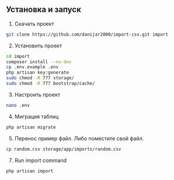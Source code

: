 ## Установка и запуск
1) Скачать проект
``` bash
git clone https://github.com/danijar2000/import-csv.git import
```
2) Установить проект
``` bash
cd import
composer install --no-dev
cp .env.example .env
php artisan key:generate
sudo chmod -R 777 storage/
sudo chmod -R 777 bootstrap/cache/
```

3) Настроить проект
``` bash
nano .env
```

4) Миграция таблиц
``` bash
php artisan migrate
```

5) Перенос пример файл. Либо поместите свой файл.

``` bash
cp random.csv storage/app/imports/random.csv
```

7) Run import command
``` bash
php artisan import
```
